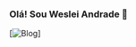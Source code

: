 ### Olá! Sou Weslei Andrade 👋

[![Blog]([img.shields.io/badge/GitHub-100000?style=for-the-badge&logo=github&logoColor=white](https://img.shields.io/badge/GitHub-100000?style=for-the-badge&logo=github&logoColor=white)https://img.shields.io/badge/GitHub-100000?style=for-the-badge&logo=github&logoColor=white)]
